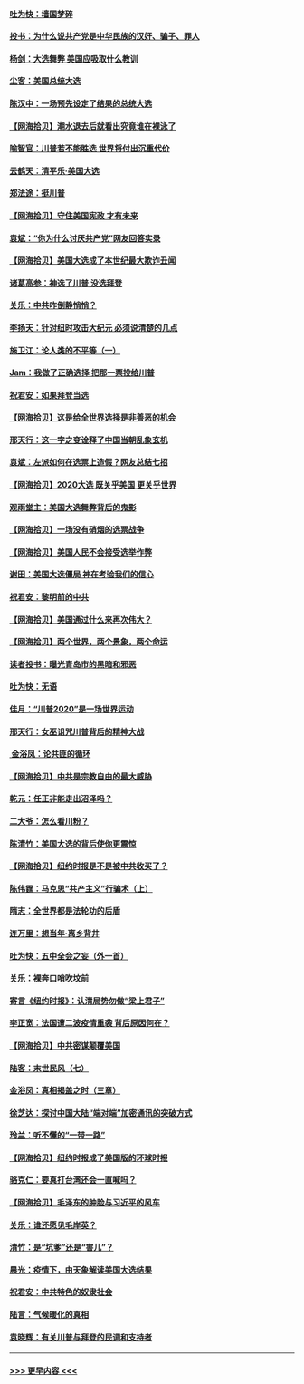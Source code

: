 #### [吐为快：墙国梦碎](../pages/nsc993/n12545309.md?t=11130651) 
#### [投书：为什么说共产党是中华民族的汉奸、骗子、罪人](../pages/nsc993/n12545089.md?t=11130651) 
#### [杨剑：大选舞弊 美国应吸取什么教训](../pages/nsc993/n12543937.md?t=11130651) 
#### [尘客：美国总统大选](../pages/nsc993/n12543828.md?t=11130651) 
#### [陈汉中：一场预先设定了结果的总统大选](../pages/nsc993/n12543564.md?t=11130651) 
#### [【网海拾贝】潮水退去后就看出究竟谁在裸泳了](../pages/nsc993/n12543321.md?t=11130651) 
#### [喻智官：川普若不能胜选 世界将付出沉重代价](../pages/nsc993/n12541352.md?t=11130651) 
#### [云鹤天：清平乐‧美国大选](../pages/nsc993/n12540916.md?t=11130651) 
#### [郑法途：挺川普](../pages/nsc993/n12540898.md?t=11130651) 
#### [【网海拾贝】守住美国宪政 才有未来](../pages/nsc993/n12540423.md?t=11130651) 
#### [袁斌：“你为什么讨厌共产党”网友回答实录](../pages/nsc993/n12540208.md?t=11130651) 
#### [【网海拾贝】美国大选成了本世纪最大欺诈丑闻](../pages/nsc993/n12538029.md?t=11130651) 
#### [诸葛高参：神选了川普 没选拜登](../pages/nsc993/n12537664.md?t=11130651) 
#### [关乐：中共咋倒静悄悄？](../pages/nsc993/n12537615.md?t=11130651) 
#### [李扬天：针对纽时攻击大纪元 必须说清楚的几点](../pages/nsc993/n12536001.md?t=11130651) 
#### [施卫江：论人类的不平等（一）](../pages/nsc993/n12535700.md?t=11130651) 
#### [Jam：我做了正确选择 把那一票投给川普](../pages/nsc993/n12535743.md?t=11130651) 
#### [祝君安：如果拜登当选](../pages/nsc993/n12535726.md?t=11130651) 
#### [【网海拾贝】这是给全世界选择是非善恶的机会](../pages/nsc993/n12535061.md?t=11130651) 
#### [邢天行：这一字之变诠释了中国当朝乱象玄机](../pages/nsc993/n12533446.md?t=11130651) 
#### [袁斌：左派如何在选票上造假？网友总结七招](../pages/nsc993/n12533180.md?t=11130651) 
#### [【网海拾贝】2020大选 既关乎美国 更关乎世界](../pages/nsc993/n12533161.md?t=11130651) 
#### [观雨堂主：美国大选舞弊背后的鬼影](../pages/nsc993/n12533153.md?t=11130651) 
#### [【网海拾贝】一场没有硝烟的选票战争](../pages/nsc993/n12531883.md?t=11130651) 
#### [【网海拾贝】美国人民不会接受选举作弊](../pages/nsc993/n12528850.md?t=11130651) 
#### [谢田：美国大选僵局 神在考验我们的信心](../pages/nsc993/n12527932.md?t=11130651) 
#### [祝君安：黎明前的中共](../pages/nsc993/n12524071.md?t=11130651) 
#### [【网海拾贝】美国通过什么来再次伟大？](../pages/nsc993/n12523844.md?t=11130651) 
#### [【网海拾贝】两个世界，两个景象，两个命运](../pages/nsc993/n12521419.md?t=11130651) 
#### [读者投书：曝光青岛市的黑暗和邪恶](../pages/nsc993/n12520988.md?t=11130651) 
#### [吐为快：无语](../pages/nsc993/n12518588.md?t=11130651) 
#### [佳月：“川普2020”是一场世界运动](../pages/nsc993/n12518581.md?t=11130651) 
#### [邢天行：女巫诅咒川普背后的精神大战](../pages/nsc993/n12517257.md?t=11130651) 
#### [ 金浴凤：论共匪的循环](../pages/nsc993/n12517133.md?t=11130651) 
#### [【网海拾贝】中共是宗教自由的最大威胁](../pages/nsc993/n12516879.md?t=11130651) 
#### [乾元：任正非能走出沼泽吗？](../pages/nsc993/n12515831.md?t=11130651) 
#### [二大爷：怎么看川粉？](../pages/nsc993/n12515820.md?t=11130651) 
#### [陈清竹：美国大选的背后使你更震惊](../pages/nsc993/n12515589.md?t=11130651) 
#### [【网海拾贝】纽约时报是不是被中共收买了？](../pages/nsc993/n12515122.md?t=11130651) 
#### [陈伟霆：马克思“共产主义”行骗术（上）](../pages/nsc993/n12510217.md?t=11130651) 
#### [隋志：全世界都是法轮功的后盾](../pages/nsc993/n12510636.md?t=11130651) 
#### [连万里：想当年‧离乡背井](../pages/nsc993/n12510623.md?t=11130651) 
#### [吐为快：五中全会之妄（外一首）](../pages/nsc993/n12510470.md?t=11130651) 
#### [关乐：裸奔口哨吹坟前](../pages/nsc993/n12510403.md?t=11130651) 
#### [寄言《纽约时报》：认清局势勿做“梁上君子”](../pages/nsc993/n12510042.md?t=11130651) 
#### [李正宽：法国遭二波疫情重袭 背后原因何在？](../pages/nsc993/n12509971.md?t=11130651) 
#### [【网海拾贝】中共密谋颠覆美国](../pages/nsc993/n12509816.md?t=11130651) 
#### [陆客：末世民风（七）](../pages/nsc993/n12507822.md?t=11130651) 
#### [金浴凤：真相揭盖之时（三章）](../pages/nsc993/n12507804.md?t=11130651) 
#### [徐芝达：探讨中国大陆“端对端”加密通讯的突破方式](../pages/nsc993/n12507682.md?t=11130651) 
#### [玲兰：听不懂的“一带一路”](../pages/nsc993/n12507669.md?t=11130651) 
#### [【网海拾贝】纽约时报成了美国版的环球时报](../pages/nsc993/n12507053.md?t=11130651) 
#### [骆克仁：要真打台湾还会一直喊吗？](../pages/nsc993/n12506843.md?t=11130651) 
#### [【网海拾贝】毛泽东的肿脸与习近平的风车](../pages/nsc993/n12504537.md?t=11130651) 
#### [关乐：谁还愿见毛岸英？](../pages/nsc993/n12503866.md?t=11130651) 
#### [清竹：是“坑爹”还是“害儿”？](../pages/nsc993/n12503034.md?t=11130651) 
#### [晨光：疫情下，由天象解读美国大选结果](../pages/nsc993/n12502536.md?t=11130651) 
#### [祝君安：中共特色的奴隶社会](../pages/nsc993/n12501529.md?t=11130651) 
#### [陆言：气候暖化的真相](../pages/nsc993/n12501183.md?t=11130651) 
#### [袁晓辉：有关川普与拜登的民调和支持者](../pages/nsc993/n12500433.md?t=11130651) 

----
#### [ >>> 更早内容 <<< ](../indexes/nsc993-earlier.md)
